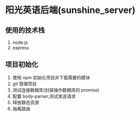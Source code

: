 # 阳光英语后端(sunshine_server)

## 使用的技术栈

1.  node.js
2.  express

## 项目初始化

1.  使用 npm 初始化项目并下载需要的模块
2.  git 管理项目
3.  测试连接数据库(封装操作数据库的 promise)
4.  配置 body-parser,测试发送请求
5.  释放静态资源
6.  抽离路由
